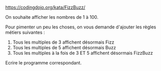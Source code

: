 https://codingdojo.org/kata/FizzBuzz/

On souhaite afficher les nombres de 1 à 100.

Pour pimenter un peu les choses, on vous demande d'ajouter les règles métiers suivantes :

1. Tous les multiples de 3 affichent désormais Fizz
2. Tous les multiples de 5 affichent désormais Buzz
3. Tous les multiples à la fois de 3 ET 5 affichent désormais FizzBuzz

Ecrire le programme correspondant.

